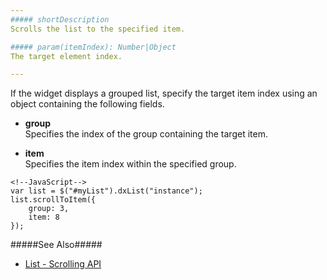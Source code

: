 ```yaml
---
##### shortDescription
Scrolls the list to the specified item.

##### param(itemIndex): Number|Object
The target element index.

---
```

If the widget displays a grouped list, specify the target item index using an object containing the following fields.

- **group**  
 Specifies the index of the group containing the target item.

- **item**  
 Specifies the item index within the specified group.

<!---->

    <!--JavaScript-->
    var list = $("#myList").dxList("instance");
    list.scrollToItem({
        group: 3,
        item: 8
    });

#####See Also#####
- [List - Scrolling API](/concepts/05%20Widgets/List/20%20Scrolling/05%20API.md '/Documentation/Guide/Widgets/List/Scrolling/#API')